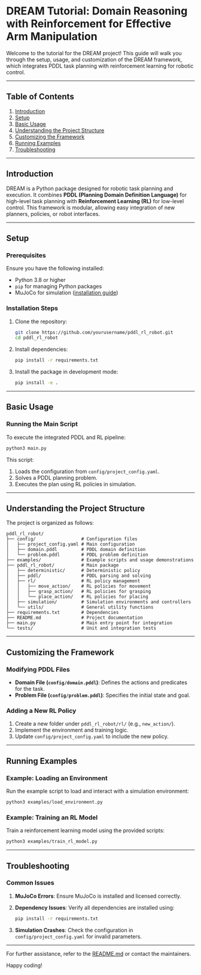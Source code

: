 # DREAM Tutorial: Domain Reasoning with Reinforcement for Effective Arm Manipulation

Welcome to the tutorial for the DREAM project! This guide will walk you through the setup, usage, and customization of the DREAM framework, which integrates PDDL task planning with reinforcement learning for robotic control.

---

## Table of Contents

1. [Introduction](#introduction)
2. [Setup](#setup)
3. [Basic Usage](#basic-usage)
4. [Understanding the Project Structure](#understanding-the-project-structure)
5. [Customizing the Framework](#customizing-the-framework)
6. [Running Examples](#running-examples)
7. [Troubleshooting](#troubleshooting)

---

## Introduction

DREAM is a Python package designed for robotic task planning and execution. It combines **PDDL (Planning Domain Definition Language)** for high-level task planning with **Reinforcement Learning (RL)** for low-level control. This framework is modular, allowing easy integration of new planners, policies, or robot interfaces.

---

## Setup

### Prerequisites

Ensure you have the following installed:
- Python 3.8 or higher
- `pip` for managing Python packages
- MuJoCo for simulation ([installation guide](https://mujoco.org/))

### Installation Steps

1. Clone the repository:
   ```bash
   git clone https://github.com/yourusername/pddl_rl_robot.git
   cd pddl_rl_robot
   ```

2. Install dependencies:
   ```bash
   pip install -r requirements.txt
   ```

3. Install the package in development mode:
   ```bash
   pip install -e .
   ```

---

## Basic Usage

### Running the Main Script

To execute the integrated PDDL and RL pipeline:
```bash
python3 main.py
```

This script:
1. Loads the configuration from `config/project_config.yaml`.
2. Solves a PDDL planning problem.
3. Executes the plan using RL policies in simulation.

---

## Understanding the Project Structure

The project is organized as follows:

```
pddl_rl_robot/
├── config/                 # Configuration files
│   ├── project_config.yaml # Main configuration
│   ├── domain.pddl         # PDDL domain definition
│   └── problem.pddl        # PDDL problem definition
├── examples/               # Example scripts and usage demonstrations
├── pddl_rl_robot/          # Main package
│   ├── deterministic/      # Deterministic policy
│   ├── pddl/               # PDDL parsing and solving
│   ├── rl/                 # RL policy management
│   │   ├── move_action/    # RL policies for movement
│   │   ├── grasp_action/   # RL policies for grasping
│   │   └── place_action/   # RL policies for placing
│   ├── simulation/         # Simulation environments and controllers
│   └── utils/              # General utility functions
├── requirements.txt        # Dependencies
├── README.md               # Project documentation
├── main.py                 # Main entry point for integration
└── tests/                  # Unit and integration tests
```

---

## Customizing the Framework

### Modifying PDDL Files

- **Domain File (`config/domain.pddl`)**: Defines the actions and predicates for the task.
- **Problem File (`config/problem.pddl`)**: Specifies the initial state and goal.

### Adding a New RL Policy

1. Create a new folder under `pddl_rl_robot/rl/` (e.g., `new_action/`).
2. Implement the environment and training logic.
3. Update `config/project_config.yaml` to include the new policy.

---

## Running Examples

### Example: Loading an Environment

Run the example script to load and interact with a simulation environment:
```bash
python3 examples/load_environment.py
```

### Example: Training an RL Model

Train a reinforcement learning model using the provided scripts:
```bash
python3 examples/train_rl_model.py
```

---

## Troubleshooting

### Common Issues

1. **MuJoCo Errors**: Ensure MuJoCo is installed and licensed correctly.
2. **Dependency Issues**: Verify all dependencies are installed using:
   ```bash
   pip install -r requirements.txt
   ```

3. **Simulation Crashes**: Check the configuration in `config/project_config.yaml` for invalid parameters.

---

For further assistance, refer to the [README.md](README.md) or contact the maintainers.

Happy coding!